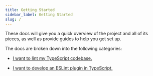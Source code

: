 ```yaml
---
title: Getting Started
sidebar_label: Getting Started
slug: /
---
```


These docs will give you a quick overview of the project and all of its pieces, as well as provide guides to help you get set up.

The docs are broken down into the following categories:

- [I want to lint my TypeScript codebase.](./linting/README.md)

- [I want to develop an ESLint plugin in TypeScript.](./development/CUSTOM_RULES.md)
